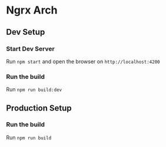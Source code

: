 # Ngrx Arch

## Dev Setup

### Start Dev Server

Run `npm start` and open the browser on `http://localhost:4200`

### Run the build

Run `npm run build:dev`

## Production Setup

### Run the build

Run `npm run build`
